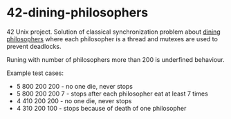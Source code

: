 # 42-dining-philosophers

42 Unix project. Solution of classical synchronization problem about [dining philosophers](https://en.wikipedia.org/wiki/Dining_philosophers_problem) where each philosopher is a thread and mutexes are used to prevent deadlocks.

Runing with number of philosophers more than 200 is underfined behaviour.

Example test cases:
* 5 800 200 200 - no one die, never stops
* 5 800 200 200 7 - stops after each philosopher eat at least 7 times
* 4 410 200 200 - no one die, never stops
* 4 310 200 100 - stops because of death of one philosopher